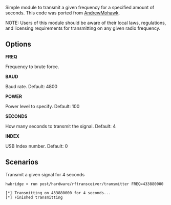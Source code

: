 Simple module to transmit a given frequency for a specified amount of seconds. This
code was ported from [AndrewMohawk](https://github.com/AndrewMohawk).

NOTE: Users of this module should be aware of their local laws,
regulations, and licensing requirements for transmitting on any
given radio frequency.


## Options ##

  **FREQ**

  Frequency to brute force.

  **BAUD**

  Baud rate.  Default: 4800

  **POWER**

  Power level to specify.  Default: 100

  **SECONDS**

  How many seconds to transmit the signal.  Default: 4

  **INDEX**

  USB Index number.  Default: 0

## Scenarios

  Transmit a given signal for 4 seconds

```
hwbridge > run post/hardware/rftransceiver/transmitter FREQ=433880000

[*] Transmitting on 433880000 for 4 seconds...
[*] Finished transmitting
```
